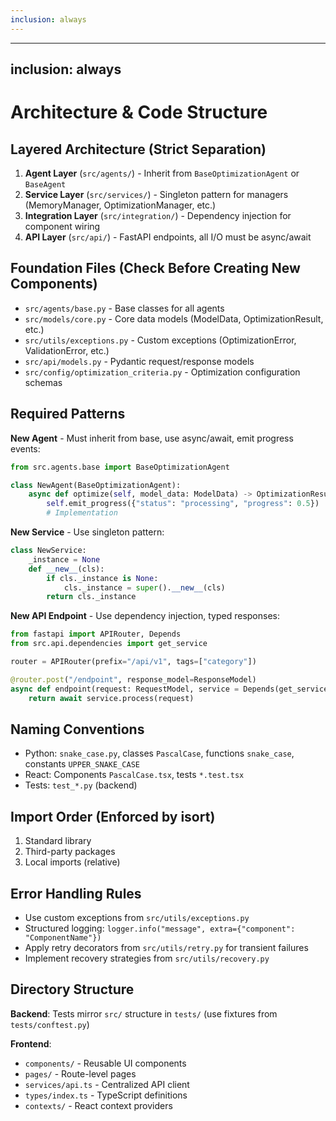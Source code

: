 ```yaml
---
inclusion: always
---
```

---
inclusion: always
---

# Architecture & Code Structure

## Layered Architecture (Strict Separation)

1. **Agent Layer** (`src/agents/`) - Inherit from `BaseOptimizationAgent` or `BaseAgent`
2. **Service Layer** (`src/services/`) - Singleton pattern for managers (MemoryManager, OptimizationManager, etc.)
3. **Integration Layer** (`src/integration/`) - Dependency injection for component wiring
4. **API Layer** (`src/api/`) - FastAPI endpoints, all I/O must be async/await

## Foundation Files (Check Before Creating New Components)

- `src/agents/base.py` - Base classes for all agents
- `src/models/core.py` - Core data models (ModelData, OptimizationResult, etc.)
- `src/utils/exceptions.py` - Custom exceptions (OptimizationError, ValidationError, etc.)
- `src/api/models.py` - Pydantic request/response models
- `src/config/optimization_criteria.py` - Optimization configuration schemas

## Required Patterns

**New Agent** - Must inherit from base, use async/await, emit progress events:
```python
from src.agents.base import BaseOptimizationAgent

class NewAgent(BaseOptimizationAgent):
    async def optimize(self, model_data: ModelData) -> OptimizationResult:
        self.emit_progress({"status": "processing", "progress": 0.5})
        # Implementation
```

**New Service** - Use singleton pattern:
```python
class NewService:
    _instance = None
    def __new__(cls):
        if cls._instance is None:
            cls._instance = super().__new__(cls)
        return cls._instance
```

**New API Endpoint** - Use dependency injection, typed responses:
```python
from fastapi import APIRouter, Depends
from src.api.dependencies import get_service

router = APIRouter(prefix="/api/v1", tags=["category"])

@router.post("/endpoint", response_model=ResponseModel)
async def endpoint(request: RequestModel, service = Depends(get_service)):
    return await service.process(request)
```

## Naming Conventions

- Python: `snake_case.py`, classes `PascalCase`, functions `snake_case`, constants `UPPER_SNAKE_CASE`
- React: Components `PascalCase.tsx`, tests `*.test.tsx`
- Tests: `test_*.py` (backend)

## Import Order (Enforced by isort)

1. Standard library
2. Third-party packages
3. Local imports (relative)

## Error Handling Rules

- Use custom exceptions from `src/utils/exceptions.py`
- Structured logging: `logger.info("message", extra={"component": "ComponentName"})`
- Apply retry decorators from `src/utils/retry.py` for transient failures
- Implement recovery strategies from `src/utils/recovery.py`

## Directory Structure

**Backend**: Tests mirror `src/` structure in `tests/` (use fixtures from `tests/conftest.py`)

**Frontend**:
- `components/` - Reusable UI components
- `pages/` - Route-level pages
- `services/api.ts` - Centralized API client
- `types/index.ts` - TypeScript definitions
- `contexts/` - React context providers